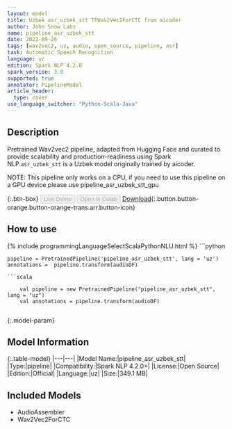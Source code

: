 ```yaml
---
layout: model
title: Uzbek asr_uzbek_stt TFWav2Vec2ForCTC from aicoder
author: John Snow Labs
name: pipeline_asr_uzbek_stt
date: 2022-09-26
tags: [wav2vec2, uz, audio, open_source, pipeline, asr]
task: Automatic Speech Recognition
language: uz
edition: Spark NLP 4.2.0
spark_version: 3.0
supported: true
annotator: PipelineModel
article_header:
  type: cover
use_language_switcher: "Python-Scala-Java"
---
```


## Description

Pretrained Wav2vec2  pipeline, adapted from Hugging Face and curated to provide scalability and production-readiness using Spark NLP.`asr_uzbek_stt` is a Uzbek model originally trained by aicoder.

NOTE: This pipeline only works on a CPU, if you need to use this pipeline on a GPU device please use pipeline_asr_uzbek_stt_gpu

{:.btn-box}
<button class="button button-orange" disabled>Live Demo</button>
<button class="button button-orange" disabled>Open in Colab</button>
[Download](https://s3.amazonaws.com/auxdata.johnsnowlabs.com/public/models/pipeline_asr_uzbek_stt_uz_4.2.0_3.0_1664189858297.zip){:.button.button-orange.button-orange-trans.arr.button-icon}

## How to use



<div class="tabs-box" markdown="1">
{% include programmingLanguageSelectScalaPythonNLU.html %}
```python

    pipeline = PretrainedPipeline('pipeline_asr_uzbek_stt', lang = 'uz')
    annotations =  pipeline.transform(audioDF)
    
```
```scala

    val pipeline = new PretrainedPipeline("pipeline_asr_uzbek_stt", lang = "uz")
    val annotations = pipeline.transform(audioDF)
    
```
</div>

{:.model-param}
## Model Information

{:.table-model}
|---|---|
|Model Name:|pipeline_asr_uzbek_stt|
|Type:|pipeline|
|Compatibility:|Spark NLP 4.2.0+|
|License:|Open Source|
|Edition:|Official|
|Language:|uz|
|Size:|349.1 MB|

## Included Models

- AudioAssembler
- Wav2Vec2ForCTC